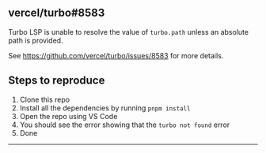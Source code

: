 ## vercel/turbo#8583

Turbo LSP is unable to resolve the value of `turbo.path` unless an absolute path is provided.

See https://github.com/vercel/turbo/issues/8583 for more details.

## Steps to reproduce

1. Clone this repo
2. Install all the dependencies by running `pnpm install`
3. Open the repo using VS Code
4. You should see the error showing that the `turbo not found` error
5. Done

---
